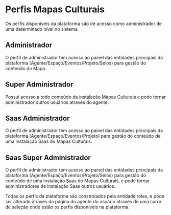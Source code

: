 # Perfis Mapas Culturais
Os perfis disponíveis da plataforma são de acesso como administrador de uma determinado nível no sistema.

## Administrador
O perfil de administrador tem acesso ao painel das entidades principais da plataforma (Agente/Espaço/Eventos/Projeto/Selos) para gestão do conteúdo do Mapa.

## Super Administrador
Possui acesso a todo conteúdo da instalação Mapas Culturais e pode tornar administrador outros usuários através do agente.

## Saas Administrador
O perfil de administrador tem acesso ao painel das entidades principais da plataforma (Agente/Espaço/Eventos/Projeto) para gestão do conteúdo de uma instalação Saas do Mapas Culturais.

## Saas Super Administrador
O perfil de administrador tem acesso ao painel das entidades principais da plataforma (Agente/Espaço/Eventos/Projeto/Selos) para gestão do conteúdo de uma instalação Saas do Mapas Culturais, e pode tornar administradores de instalação Saas outros usuários.

Todas os perfis da plataforma são constrolados pela entidade roles, e pode ser alterado através da página do agente do usuário através de uma caixa de seleção onde estão os perfis disponíveis na plataforma.
